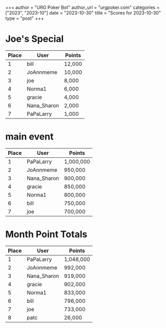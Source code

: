 +++
author = "URG Poker Bot"
author_url = "urgpoker.com"
categories = ["2023", "2023-10"]
date = "2023-10-30"
title = "Scores for 2023-10-30"
type = "post"
+++
# Joe's Special

| Place | User | Points |
|-------|------|--------|
| 1 | bill | 12,000 |
| 2 | JoAnnmeme | 10,000 |
| 3 | joe | 8,000 |
| 4 | Norma1 | 6,000 |
| 5 | gracie | 4,000 |
| 6 | Nana_Sharon | 2,000 |
| 7 | PaPaLarry | 1,000 |

# main event

| Place | User | Points |
|-------|------|--------|
| 1 | PaPaLarry | 1,000,000 |
| 2 | JoAnnmeme | 950,000 |
| 3 | Nana_Sharon | 900,000 |
| 4 | gracie | 850,000 |
| 5 | Norma1 | 800,000 |
| 6 | bill | 750,000 |
| 7 | joe | 700,000 |

# Month Point Totals

| Place | User | Points |
|-------|------|--------|
| 1 | PaPaLarry | 1,048,000 |
| 2 | JoAnnmeme | 992,000 |
| 3 | Nana_Sharon | 919,000 |
| 4 | gracie | 902,000 |
| 5 | Norma1 | 833,000 |
| 6 | bill | 796,000 |
| 7 | joe | 733,000 |
| 8 | patc | 26,000 |
